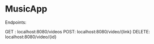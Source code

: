 # MusicApp
Endpoints:

GET : localhost:8080/videos
POST: localhost:8080/video/{link}
DELETE: localhost:8080/video/{id}
